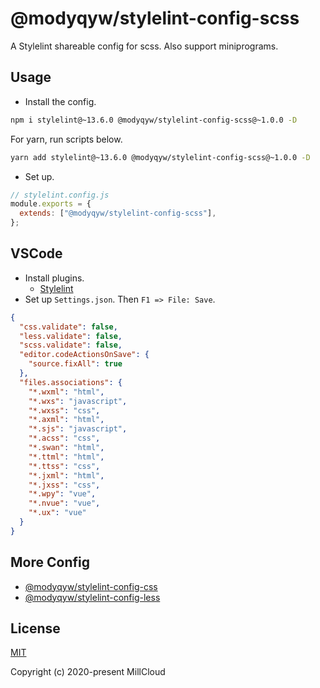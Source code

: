 # @modyqyw/stylelint-config-scss

A Stylelint shareable config for scss. Also support miniprograms.

## Usage

- Install the config.

```sh
npm i stylelint@~13.6.0 @modyqyw/stylelint-config-scss@~1.0.0 -D
```

For yarn, run scripts below.

```sh
yarn add stylelint@~13.6.0 @modyqyw/stylelint-config-scss@~1.0.0 -D
```

- Set up.

```js
// stylelint.config.js
module.exports = {
  extends: ["@modyqyw/stylelint-config-scss"],
};
```

## VSCode

- Install plugins.
  - [Stylelint](https://marketplace.visualstudio.com/items?itemName=stylelint.vscode-stylelint)
- Set up `Settings.json`. Then `F1 => File: Save`.

```json
{
  "css.validate": false,
  "less.validate": false,
  "scss.validate": false,
  "editor.codeActionsOnSave": {
    "source.fixAll": true
  },
  "files.associations": {
    "*.wxml": "html",
    "*.wxs": "javascript",
    "*.wxss": "css",
    "*.axml": "html",
    "*.sjs": "javascript",
    "*.acss": "css",
    "*.swan": "html",
    "*.ttml": "html",
    "*.ttss": "css",
    "*.jxml": "html",
    "*.jxss": "css",
    "*.wpy": "vue",
    "*.nvue": "vue",
    "*.ux": "vue"
  }
}
```

## More Config

- [@modyqyw/stylelint-config-css](https://github.com/MillCloud/stylelint-config-css)
- [@modyqyw/stylelint-config-less](https://github.com/MillCloud/stylelint-config-less)

## License

[MIT](./LICENSE)

Copyright (c) 2020-present MillCloud
